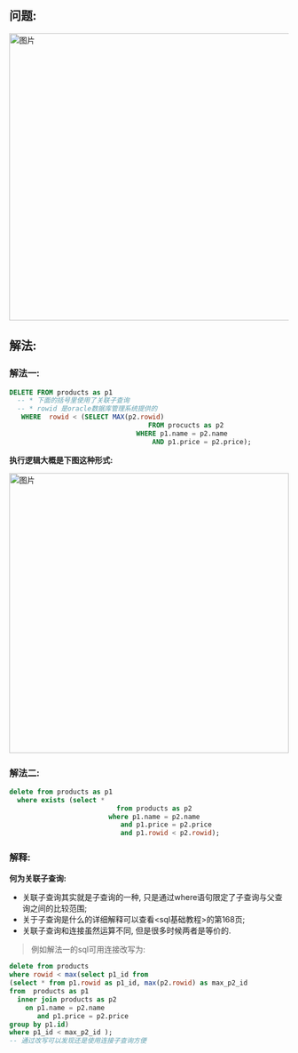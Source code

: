 ## 问题:
<img width="517" alt="图片" src="https://user-images.githubusercontent.com/19871320/71557172-68750700-2a7d-11ea-8901-edf2d60df56b.png">

## 解法:

### 解法一:
```sql
DELETE FROM products as p1
  -- * 下面的括号里使用了关联子查询
  -- * rowid 是oracle数据库管理系统提供的
   WHERE  rowid < (SELECT MAX(p2.rowid)
                                   FROM procucts as p2
                                WHERE p1.name = p2.name
                                    AND p1.price = p2.price);
```
**执行逻辑大概是下图这种形式:**

<img width="504" alt="图片" src="https://user-images.githubusercontent.com/19871320/71565948-46679d00-2aee-11ea-96e4-8684bae0bf34.png">


### 解法二:
```sql
delete from products as p1
  where exists (select * 
                           from products as p2
                         where p1.name = p2.name
                            and p1.price = p2.price
                            and p1.rowid < p2.rowid);
```

### 解释:
**何为关联子查询:**
* 关联子查询其实就是子查询的一种, 只是通过where语句限定了子查询与父查询之间的比较范围;
* 关于子查询是什么的详细解释可以查看<sql基础教程>的第168页;
* 关联子查询和连接虽然运算不同, 但是很多时候两者是等价的.
> 例如解法一的sql可用连接改写为:
```sql
delete from products
where rowid < max(select p1_id from
(select * from p1.rowid as p1_id, max(p2.rowid) as max_p2_id
from  products as p1
  inner join products as p2
    on p1.name = p2.name
       and p1.price = p2.price
group by p1.id)
where p1_id < max_p2_id );
-- 通过改写可以发现还是使用连接子查询方便
```
